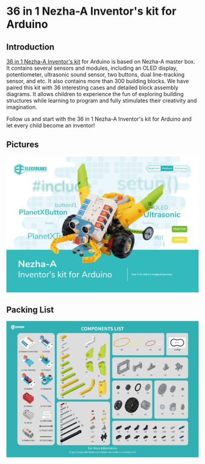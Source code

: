 # 36 in 1 Nezha-A Inventor's kit for Arduino

## Introduction
[36 in 1 Nezha-A Inventor's kit](https://www.elecfreaks.com/elecfreaks-arduino-36-in-1-nezha-a-inventor-s-kit.html) for Arduino is based on Nezha-A master box. It contains several sensors and modules, including an OLED display, potentiometer, ultrasonic sound sensor, two buttons, dual line-tracking sensor, and etc. It also contains more than 300 building blocks. We have paired this kit with 36 interesting cases and detailed block assembly diagrams. It allows children to experience the fun of exploring building structures while learning to program and fully stimulates their creativity and imagination.

Follow us and start with the 36 in 1 Nezha-A Inventor's kit for Arduino and let every child become an inventor!

## Pictures
![](./images/neza-a-01.png)
## Packing List
![](./images/neza-a-02.png)
